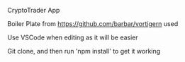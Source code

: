 CryptoTrader App

Boiler Plate from https://github.com/barbar/vortigern used

Use VSCode when editing as it will be easier

Git clone, and then run 'npm install' to get it working